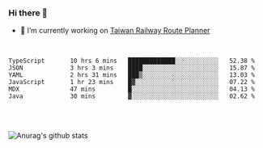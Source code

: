 ### Hi there 👋

- 🔭 I’m currently working on [Taiwan Railway Route Planner](https://github.com/Taiwan-Railway-Route-Planner)

<br/>

<!--START_SECTION:waka-->

```text
TypeScript       10 hrs 6 mins   █████████████░░░░░░░░░░░░   52.38 %
JSON             3 hrs 3 mins    ████░░░░░░░░░░░░░░░░░░░░░   15.87 %
YAML             2 hrs 31 mins   ███▒░░░░░░░░░░░░░░░░░░░░░   13.03 %
JavaScript       1 hr 23 mins    █▓░░░░░░░░░░░░░░░░░░░░░░░   07.22 %
MDX              47 mins         █░░░░░░░░░░░░░░░░░░░░░░░░   04.13 %
Java             30 mins         ▓░░░░░░░░░░░░░░░░░░░░░░░░   02.62 %
```

<!--END_SECTION:waka-->

<br/>
<br/>

![Anurag's github stats](https://github-readme-stats.vercel.app/api?username=DepickereSven&show_icons=true&theme=tokyonight)



<!--
**DepickereSven/DepickereSven** is a ✨ _special_ ✨ repository because its `README.md` (this file) appears on your GitHub profile.

Here are some ideas to get you started:

- 🔭 I’m currently working on ...
- 🌱 I’m currently learning ...
- 👯 I’m looking to collaborate on ...
- 🤔 I’m looking for help with ...
- 💬 Ask me about ...
- 📫 How to reach me: ...
- 😄 Pronouns: ...
- ⚡ Fun fact: ...
-->
